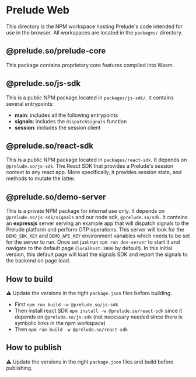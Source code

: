 # Prelude Web

This directory is the NPM workspace hosting Prelude's code intended for use in the browser.
All workspaces are located in the `packages/` directory.

## @prelude.so/prelude-core

This package contains proprietary core features compiled into Wasm.

## @prelude.so/js-sdk

This is a public NPM package located in `packages/js-sdk/`. It contains several entrypoints:
- **main**: includes all the following entrypoints
- **signals**: includes the `dispatchSignals` function
- **session**: includes the session client

## @prelude.so/react-sdk

This is a public NPM package located in `packages/react-sdk`. It depends on `@prelude.so/js-sdk`.
The React SDK that provides a Prelude's session context to any react app. More specifically, it provides session state, and methods to mutate the latter.

## @prelude.so/demo-server

This is a private NPM package for internal use only. It depends on `@prelude.so/js-sdk/signals` and our node sdk, `@prelude.so/sdk`.
It contains an **expressjs** server serving an example app that will dispatch signals to the Prelude platform and perform OTP operations.
This server will look for the `DEMO_SDK_KEY` and `DEMO_API_KEY` environment variables which needs to be set for the server to run. Once set just run `npm run dev-server` to start it and navigate to the default page (`localhost:3000` by default). In this initial version, this default page will load the signals SDK and report the signals to the backend on page load.

## How to build

:warning: Update the versions in the right `package.json` files before building.

- First `npm run build -w @prelude.so/js-sdk`
- Then install react SDK `npm install -w @prelude.so/react-sdk` since it depends on `@prelude.so/js-sdk` (not necessary needed since there is symbolic links in the npm workspace)
- Then `npm run build -w @prelude.so/react-sdk`

## How to publish

:warning: Update the versions in the right `package.json` files and build before publishing.